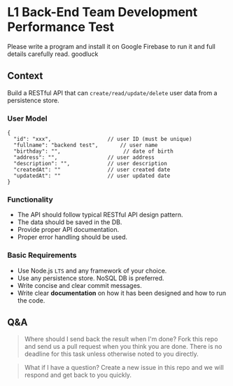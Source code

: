 # L1 Back-End Team Development Performance Test

Please write a program and install it on Google Firebase to run it and full details carefully read.
goodluck


## Context

Build a RESTful API that can `create/read/update/delete` user data from a persistence store.


### User Model

```
{
  "id": "xxx",                  // user ID (must be unique)
  "fullname": "backend test",       // user name
  "birthday": "",                    // date of birth
  "address": "",                // user address
  "description": "",            // user description
  "createdAt": ""               // user created date
  "updatedAt": ""               // user updated date
}
```


### Functionality

- The API should follow typical RESTful API design pattern.
- The data should be saved in the DB.
- Provide proper API documentation.
- Proper error handling should be used.


### Basic Requirements

  - Use Node.js `LTS` and any framework of your choice.
  - Use any persistence store. NoSQL DB is preferred.
  - Write concise and clear commit messages.
  - Write clear **documentation** on how it has been designed and how to run the code.


## Q&A

> Where should I send back the result when I'm done?
Fork this repo and send us a pull request when you think you are done. There is no deadline for this task unless otherwise noted to you directly.

> What if I have a question?
Create a new issue in this repo and we will respond and get back to you quickly.
